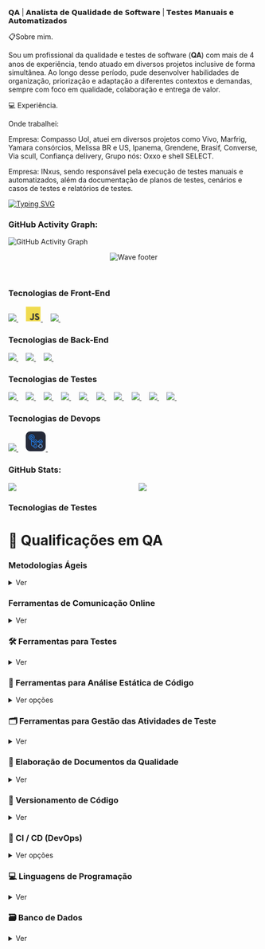 

𝗤𝗔 | 𝗔𝗻𝗮𝗹𝗶𝘀𝘁𝗮 𝗱𝗲 𝗤𝘂𝗮𝗹𝗶𝗱𝗮𝗱𝗲 𝗱𝗲 𝗦𝗼𝗳𝘁𝘄𝗮𝗿𝗲 | 𝗧𝗲𝘀𝘁𝗲𝘀 𝗠𝗮𝗻𝘂𝗮𝗶𝘀 𝗲 𝗔𝘂𝘁𝗼𝗺𝗮𝘁𝗶𝘇𝗮𝗱𝗼𝘀 


📋Sobre mim.

Sou um profissional da qualidade e testes de software (𝐐𝐀) com mais de 4 anos de experiência, tendo atuado em diversos projetos inclusive de forma simultânea. Ao longo desse período, pude desenvolver habilidades de organização, priorização e adaptação a diferentes contextos e demandas, sempre com foco em qualidade, colaboração e entrega de valor.

💻 Experiência.

 Onde trabalhei:

Empresa: Compasso Uol, atuei em diversos projetos como Vivo, Marfrig, Yamara consórcios, Melissa BR e US, Ipanema, Grendene, Brasif, Converse, Via scull, Confiança delivery, Grupo nós: Oxxo e shell SELECT.
 
Empresa: INxus, sendo responsável pela execução de testes manuais e automatizados, além da documentação de planos de testes, cenários e casos de testes e relatórios de testes.

  [![Typing SVG](https://readme-typing-svg.demolab.com?font=Fira+Code&pause=1000&color=22C5F7&width=435&lines=Quality+Assurance+%7C+Test+Automation+%7C+QA+Tester)](https://git.io/typing-svg)


### GitHub Activity Graph:

![GitHub Activity Graph](https://github-readme-activity-graph.vercel.app/graph?username=SavioHolandaQA&radius=16&theme=react-dark&area=true&hide_title=false&hide_border=false&order=5)


<p align="center">
  <img src="https://camo.githubusercontent.com/523e198db91e59fcb95fedd872dc9e957e4cc09d07ed65167e7b559bb1f5d2d3/68747470733a2f2f63617073756c652d72656e6465722e76657263656c2e6170702f6170693f747970653d776176696e6726636f6c6f723d343037396138266865696768743d3132302673656374696f6e3d666f6f746572" alt="Wave footer" />
</p>
<br>
 </h3>
 
  <h3> Tecnologias de Front-End <p> 
  
  <a href = "">
   <img aling= "center" heigth="30" width ="30" src="https://gremmedia.hu/storage/app/uploads/public/5eb/e9a/f22/5ebe9af2215a9357125656.png" 
   style="max-width: 100%">
  </a>
  &nbsp; &nbsp;
  

  <a href = "">
   <img aling= "center" heigth="30" width ="30" src="https://raw.githubusercontent.com/devicons/devicon/master/icons/javascript/javascript-original.svg" 
   style="max-width: 100%">
  </a>
  &nbsp; &nbsp;

  <a href = "">
   <img aling= "center" heigth="30" width ="30" src="https://upload.wikimedia.org/wikipedia/commons/thumb/4/4c/Typescript_logo_2020.svg/120px-Typescript_logo_2020.svg.png" 
   style="max-width: 100%">
  </a>
  &nbsp; &nbsp;
  
 </h3>
 
 <h3> Tecnologias de Back-End <p>
  
  <a href = "">
   <img aling= "center" heigth="30" width ="30" src = "https://static-00.iconduck.com/assets.00/java-icon-512x512-kvr1nudq.png" 
    style="max-width: 100%">
  </a>
  &nbsp; &nbsp;
  
  <a href = "">
   <img aling= "center"  heigth="25" width ="25" src = "https://www.w3schools.in/wp-content/uploads/mongodb-logo.png" 
    style="max-width: 100%">
  </a>
  &nbsp; &nbsp;

   <a href = "">
   <img aling= "center" heigth="30" width ="30" src = "https://static-00.iconduck.com/assets.00/python-icon-512x512-88yv7xw6.png" 
    style="max-width: 100%">
  </a>
  &nbsp; &nbsp;

   </h3>
 
 <h3> Tecnologias de Testes <p>
 
  <a href = "">
   <img aling= "center" heigth="30" width ="30" src = "https://ciclosw.files.wordpress.com/2015/08/big-logo.png" 
    style="max-width: 100%">
  </a>
  &nbsp;  &nbsp;

  <a href = "">
   <img aling= "center" heigth="25" width ="25" src = "https://static-00.iconduck.com/assets.00/postman-icon-512x512-egthorop.png" 
    style="max-width: 100%; ">
  </a>
  &nbsp;  &nbsp;

  <a href = "">
   <img aling= "center" heigth="25" width ="25" src = "https://static-00.iconduck.com/assets.00/cypress-icon-512x511-29zvfts6.png" 
    style="max-width: 100%">
  </a>
   &nbsp;  &nbsp;
  
  <a href = "">
   <img aling= "center" heigth="30" width ="30" src = "https://icon.icepanel.io/Technology/svg/Playwrite.svg" 
    style="max-width: 100%; ">
  </a>
  &nbsp;  &nbsp;

  <a href = "">
   <img aling= "center" heigth="25" width ="25" src = "https://avatars.githubusercontent.com/u/19369327?s=48&v=4" 
    style="max-width: 100%; ">
  </a>
  &nbsp;  &nbsp;

 <a href = "">
   <img aling= "center" heigth="30" width ="30" src = "https://www.eficode.com/hs-fs/hubfs/Eficode%202020%20site%20images/Academy/Robot%20framework@2x.png?width=300&name=Robot%20framework@2x.png" 
    style="max-width: 100%; ">
  </a>
  &nbsp;  &nbsp;

<a href = "">
   <img aling= "center" heigth="26" width ="26" src = "https://static-00.iconduck.com/assets.00/apps-insomnia-icon-512x512-dse2p0fm.png" 
    style="max-width: 100%; ">
  </a>
  &nbsp;  &nbsp;

 
 <a href = "">
   <img aling= "center" heigth="25" width ="25" src = "https://static-00.iconduck.com/assets.00/browserstack-icon-256x255-fuozzrzb.png" 
    style="max-width: 100%">
  </a>
  &nbsp;  &nbsp;

 <a href = "">
   <img aling= "center" heigth="22" width ="22" src = "https://static-00.iconduck.com/assets.00/jest-icon-232x256-6rtnb0e0.png" 
    style="max-width: 100%">
  </a>
  &nbsp;  &nbsp;
  
 <a href = "">
   <img aling= "center" heigth="30" width ="30" src = "https://media.slid.es/uploads/338958/images/1496345/supertest.png" 
    style="max-width: 100%">
  </a>
  &nbsp;  &nbsp;



  <h3> Tecnologias de Devops <p>

  <a href = "">
   <img aling= "center" heigth="40" width ="40" src = "https://static-00.iconduck.com/assets.00/docker-icon-512x438-ga1hb37h.png" 
    style="max-width: 100%">
  </a>
  &nbsp;  &nbsp;

  <a href = "">
   <img aling= "center" heigth="40" width ="40" src = "https://raw.githubusercontent.com/jpb06/jpb06/master/icons/GithubActions-Dark.svg" 
    style="max-width: 100%">
  </a>
  &nbsp;  &nbsp;

### GitHub Stats:

<div style="display: flex; justify-content: space-between;">
  <img src="https://github-readme-stats.vercel.app/api?username=SavioHolandaQA&show_icons=true&theme=github_dark" width="48%" />
  <img src="https://github-readme-streak-stats.herokuapp.com/?user=SavioHolandaQA&theme=github_dark_blue" width="48%" />
</div>

 
 
 <h3> Tecnologias de Testes <p>



# 🧪 Qualificações em QA

### Metodologias Ágeis
<details>
  <summary>Ver</summary>

  - Kanban  
  - Scrum  

</details>

### Ferramentas de Comunicação Online
<details>
  <summary>Ver</summary>

  - Microsoft Teams  
  - Google Meet  
  - Zoom  

</details>

### 🛠️ Ferramentas para Testes
<details>
  <summary>Ver </summary>

  - Selenium WebDriver  
  - Cypress  
  - Playwright  
  - Robot Framework  
  - Maven  
  - Cucumber  
  - BrowserStack  
  - JMeter  
  - K6  
  - Postman    
  - Insomnia  
  - SuperTest    
  - Rest Assured
    
   ##📚 Em Estudo 
   ---
   
  -- Web 🖥️
  - TestCafé  
  - CodeceptJS

  -- API  
  - Wiremock

  --Mobile 📱  
  - Appium  
  - Maestro  
  - Barista  
  - XCUITest  



</details>

### 🧹 Ferramentas para Análise Estática de Código
<details>
  <summary>Ver opções</summary>

  - SonarQube em estudo  

</details>

### 🗂️ Ferramentas para Gestão das Atividades de Teste
<details>
  <summary>Ver </summary>

  - Trello  
  - Jira  
  - Octane
  - ServiceNow
  - Confluence 

</details>

### 📝 Elaboração de Documentos da Qualidade
<details>
  <summary>Ver </summary>

  - Plano de Testes
  - Critérios de Aceite
  - Cenários e Casos de Teste  
  - Relatório de Bugs  
  - Resultados dos Testes  

</details>

### 🧾 Versionamento de Código
<details>
  <summary>Ver </summary>

  - Noções básicas em comandos GIT
    - `git init`
    - `git add` 
    - `git commit`  
    - `git push`  
    - `git status`  
    - `git diff`  
    - `git branch`  
    - `git remote -v`
    - `git clone`  
    - `git remote set-url origin`
    - `git checkout -b`
    -  `git pull origin`
   


</details>

### 🔁 CI / CD (DevOps)
<details>
  <summary>Ver opções</summary>

  - GitHub Actions  
  - GitLab CI  
  - Docker
  - Bitbucket 
  - Jenkins em estudo 


</details>

### 💻 Linguagens de Programação
<details>
  <summary>Ver </summary>

  - Java  
  - TypeScript  
  - JavaScript  
  - Python  

</details>

### 🗃️ Banco de Dados
<details>
  <summary>Ver </summary>

  - Noções básicas em SQL para geração de massas de dados para testes  
  - Uso da ferramenta DBeaver (bancos SQL, MySQL, PostgreSQL)  

</details>




